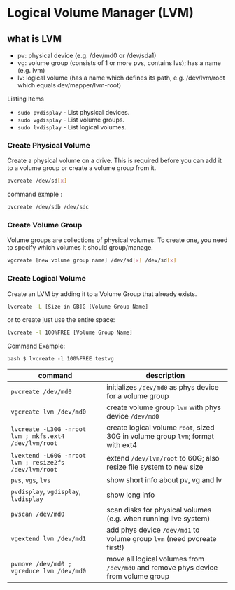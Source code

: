 # Logical Volume Manager (LVM)
## what is LVM 

- pv: physical device (e.g. /dev/md0 or /dev/sda1)
- vg: volume group (consists of 1 or more pvs, contains lvs); has a name (e.g. lvm)
- lv: logical volume (has a name which defines its path, e.g. /dev/lvm/root which equals dev/mapper/lvm-root)

Listing Items
- ```sudo pvdisplay``` - List physical devices.
- ```sudo vgdisplay``` - List volume groups.
- ```sudo lvdisplay``` - List logical volumes.

### Create Physical Volume
Create a physical volume on a drive. This is required before you can add it to a volume group or create a volume group from it.
```bash
pvcreate /dev/sd[x]
```
command exmple :
```bash
pvcreate /dev/sdb /dev/sdc
```
### Create Volume Group
Volume groups are collections of physical volumes. To create one, you need to specify which volumes it should group/manage.

```bash
vgcreate [new volume group name] /dev/sd[x] /dev/sd[x]
```

### Create Logical Volume
Create an LVM by adding it to a Volume Group that already exists.
```bash
lvcreate -L [Size in GB]G [Volume Group Name]
```
or to create just use the entire space:

```bash 
lvcreate -l 100%FREE [Volume Group Name] 
```
Command Example:

``bash
$ lvcreate -l 100%FREE testvg
``

| command | description |
|---------|-------------|
| `pvcreate /dev/md0` | initializes `/dev/md0` as phys device for a volume group
| `vgcreate lvm /dev/md0` | create volume group `lvm` with phys device `/dev/md0`
| `lvcreate -L30G -nroot lvm ; mkfs.ext4 /dev/lvm/root` | create logical volume `root`, sized 30G in volume group `lvm`; format with ext4
| `lvextend -L60G -nroot lvm ; resize2fs /dev/lvm/root` | extend `/dev/lvm/root` to 60G; also resize file system to new size
| `pvs`, `vgs`, `lvs` | show short info about pv, vg and lv
| `pvdisplay`, `vgdisplay`, `lvdisplay` | show long info
| `pvscan /dev/md0` | scan disks for physical volumes (e.g. when running live system)
| `vgextend lvm /dev/md1` | add phys device `/dev/md1` to volume group `lvm` (need pvcreate first!)
| `pvmove /dev/md0 ; vgreduce lvm /dev/md0` | move all logical volumes from `/dev/md0` and remove phys device from volume group
